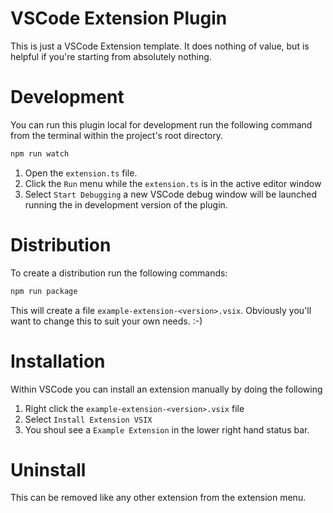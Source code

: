 # VSCode Extension Plugin

This is just a VSCode Extension template. It does nothing of value, but is helpful if you're starting from absolutely nothing.

# Development

You can run this plugin local for development run the following command from the terminal within the project's root directory.

```bash
npm run watch
```

1. Open the `extension.ts` file.
2. Click the `Run` menu while the `extension.ts` is in the active editor window
3. Select `Start Debugging` a new VSCode debug window will be launched running the in development version of the plugin.

# Distribution

To create a distribution run the following commands:

```bash
npm run package
```

This will create a file `example-extension-<version>.vsix`. Obviously you'll want to change this to suit your own needs. :-)

# Installation

Within VSCode you can install an extension manually by doing the following

1. Right click the `example-extension-<version>.vsix` file
2. Select `Install Extension VSIX`
3. You shoul see a `Example Extension` in the lower right hand status bar.

# Uninstall

This can be removed like any other extension from the extension menu.